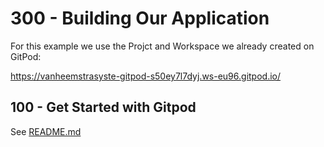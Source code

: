# 300 - Building Our Application

For this example we use the Projct and Workspace we already created on GitPod: 

https://vanheemstrasyste-gitpod-s50ey7l7dyj.ws-eu96.gitpod.io/

## 100 - Get Started with Gitpod

See [README.md](./100/README.md)
